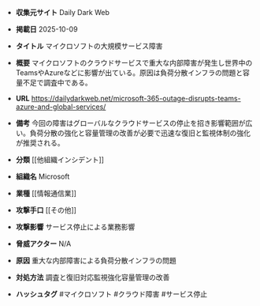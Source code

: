 - **収集元サイト**
Daily Dark Web

- **掲載日**
2025-10-09

- **タイトル**
マイクロソフトの大規模サービス障害

- **概要**
マイクロソフトのクラウドサービスで重大な内部障害が発生し世界中のTeamsやAzureなどに影響が出ている。原因は負荷分散インフラの問題と容量不足で調査中である。

- **URL**
https://dailydarkweb.net/microsoft-365-outage-disrupts-teams-azure-and-global-services/

- **備考**
今回の障害はグローバルなクラウドサービスの停止を招き影響範囲が広い。負荷分散の強化と容量管理の改善が必要で迅速な復旧と監視体制の強化が推奨される。

- **分類**
[[他組織インシデント]]

- **組織名**
Microsoft

- **業種**
[[情報通信業]]

- **攻撃手口**
[[その他]]

- **攻撃影響**
サービス停止による業務影響

- **脅威アクター**
N/A

- **原因**
重大な内部障害による負荷分散インフラの問題

- **対処方法**
調査と復旧対応監視強化容量管理の改善

- **ハッシュタグ**
#マイクロソフト #クラウド障害 #サービス停止
